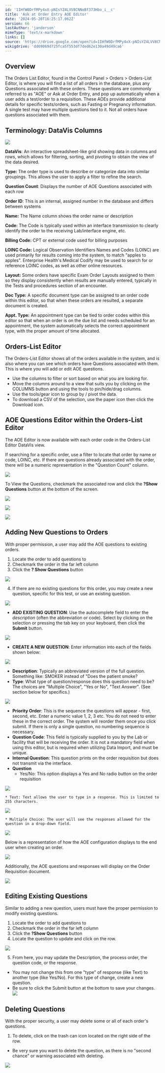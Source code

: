 ```yaml
---
id: '1IHfW0DrfMPy4xX-pNIsYZ4LVV8CNNoBf373Hbo_i__c'
title: 'Ask at Order Entry AOE Editor'
date: '2024-05-20T16:25:17.062Z'
version: 66
lastAuthor: 'janderson'
mimeType: 'text/x-markdown'
links: []
source: 'https://drive.google.com/open?id=1IHfW0DrfMPy4xX-pNIsYZ4LVV8CNNoBf373Hbo_i__c'
wikigdrive: 'dd69069d725fca5f553df7ded62e130a49d49ca6'
---
```

## Overview

The Orders List Editor, found in the Control Panel > Orders > Orders-List Editor, is where you will find a list of all orders in the database, plus any Questions associated with these orders. These questions are commonly referred to as "AOE" or Ask at Order Entry, and pop up automatically when a user adds a test/order to a requisition. These AOEs provide additional details for specific tests/orders, such as Fasting or Pregnancy information. A single test may have multiple questions tied to it. Not all orders have questions associated with them.

## Terminology: DataVis Columns

![](../ask-at-order-entry-aoe-editor.assets/dad08343e74b63bbeca288226b0a46af.png)

**DataVis**: An interactive spreadsheet-like grid showing data in columns and rows, which allows for filtering, sorting, and pivoting to obtain the view of the data desired.

**Type:** The order type is used to describe or categorize data into similar groupings. This allows the user to apply a filter to refine the search.

**Question Count**: Displays the number of AOE Questions associated with each row

**Order ID**: This is an internal, assigned number in the database and differs between systems

**Name:** The Name column shows the order name or description

**Code:** The Code is typically used within an interface transmission to clearly identify the order to the receiving Lab/interface engine, etc.

**Billing Code:** CPT or external code used for billing purposes

**LOINC Code:**  Logical Observation Identifiers Names and Codes (LOINC) are used primarily for results coming into the system, to match "apples to apples". Enterprise Health's Medical Codify may be used to search for or reference LOINC codes, as well as other online resources.

**Layout:** Some orders have specific Exam Order Layouts assigned to them so they display consistently when results are manually entered, typically in the Tests and procedures section of an encounter.

**Doc Type:** A specific document type can be assigned to an order code within this editor, so that when these orders are resulted, a separate document is created.

**Appt. Type:** An appointment type can be tied to order codes within this editor so that when an order is on the due list and needs scheduled for an appointment, the system automatically selects the correct appointment type, with the proper amount of time allocated.

## Orders-List Editor

The Orders-List Editor shows all of the orders available in the system, and is also where you can see which orders have Questions associated with them. This is where you will add or edit AOE questions.

* Use the columns to filter or sort based on what you are looking for.
* Move the columns around to a view that suits you by clicking on the COLUMNS button and using the tools to pin/hide/drag columns.
* Use the tools/gear icon to group by / pivot the data.
* To download a CSV of the selection, use the paper icon then click the Download icon.

## AOE Questions Editor within the Orders-List Editor

The AOE Editor is now available with each order code in the Orders-List Editor DataVis view.

If searching for a specific order, use a filter to locate that order by name or code, LOINC, etc. If there are questions already associated with the order, there will be a numeric representation in the "Question Count" column.

![](../ask-at-order-entry-aoe-editor.assets/980d6b1d79fa863710d4a07cdfd1c101.png)

To View the Questions, checkmark the associated row and click the **?Show Questions** button at the bottom of the screen.

![](../ask-at-order-entry-aoe-editor.assets/f0ecd8aadd108df98cf2a7198e825385.png)

![](../ask-at-order-entry-aoe-editor.assets/ee3deef278150024c1704a88348b441c.png)

![](../ask-at-order-entry-aoe-editor.assets/62919b9d99d21d06cdfbd35e6a5f4643.png)

## Adding New Questions to Orders

With proper permission, a user may add the AOE questions to existing orders.

1. Locate the order to add questions to
2. Checkmark the order in the far left column
3. Click the <strong>? Show Questions</strong> button

![](../ask-at-order-entry-aoe-editor.assets/0f4303106e5e935e7897e8c613937821.png)

4. If there are no existing questions for this order, you may create a new question, specific for this test, or use an existing question.

![](../ask-at-order-entry-aoe-editor.assets/8d83a7d5297ca5a60a6416024b0d1820.png)

* <strong>ADD EXISTING QUESTION</strong>: Use the autocomplete field to enter the <em>description</em> (often the abbreviation or code). Select by clicking on the selection or pressing the tab key on your keyboard, then click the <strong>Submit</strong> button.

![](../ask-at-order-entry-aoe-editor.assets/faa3694e34c716b9eeed62dfcd60f01b.png)

* <strong>CREATE A NEW QUESTION</strong>: Enter information into each of the fields shown below:

![](../ask-at-order-entry-aoe-editor.assets/b5fa159c1b7d11975842791a92e2b3d3.png)

* <strong>Description</strong>: Typically an abbreviated version of the full question. Something like: SMOKER instead of "Does the patient smoke?
* <strong>Type</strong>: What type of question/response does this question need to be? The choices are "Multiple Choice", "Yes or No", "Text Answer". (See section below for specifics.)

![](../ask-at-order-entry-aoe-editor.assets/dfa50e4509a32f0f19e003171e11cc9c.png)

* <strong>Priority Order</strong>: This is the sequence the questions will appear - first, second, etc. Enter a numeric value 1, 2, 3 etc. You do not need to enter these in the correct order. The system will reorder them once you click submit.  If there is only a single question, no numbering sequence is necessary.
* <strong>Question Code</strong>: This field is typically supplied to you by the Lab or facility that will be receiving the order. It is not a mandatory field when using this editor, but is required when utilizing Data Import, and must be unique.
* <strong>Internal Question</strong>: This question prints on the order requisition but does not transmit via the interface.
* <strong>Question</strong>
    * Yes/No:  This option displays a Yes and No radio button on the order requisition

![](../ask-at-order-entry-aoe-editor.assets/ec7d0933cddc4aa5b88e745b111acc72.png)

    * Text: Text allows the user to type in a response. This is limited to 255 characters.

![](../ask-at-order-entry-aoe-editor.assets/6ec818f229b86fac46105682bfafe76a.png)

    * Multiple Choice: The user will see the responses allowed for the question in a drop-down field.

![](../ask-at-order-entry-aoe-editor.assets/2dbacd9ef5b38d5bec8e13ad1880dcd4.png)

Below is a representation of how the AOE configuration displays to the end user when creating an order.

![](../ask-at-order-entry-aoe-editor.assets/48bab94a51876ad2cf02cc9a84f11363.png)

Additionally, the AOE questions and responses will display on the Order Requisition document.

![](../ask-at-order-entry-aoe-editor.assets/a3cb6f204a19819bb11678d07ce14a6b.png)

## Editing Existing Questions

Similar to adding a new question, users must have the proper permission to modify existing questions.

1. Locate the order to add questions to
2. Checkmark the order in the far left column
3. Click the <strong>?Show Questions</strong> button
4. Locate the question to update and click on the row.

![](../ask-at-order-entry-aoe-editor.assets/b530241c941f9e8289829b8e0a8f8e0f.png)

5. From here, you may update the Description, the process order, the question code, or the response.

* You may not change this from one "type" of response (like Text) to another type (like Yes/No).  For this type of change, create a new question.
* Be sure to click the Submit button at the bottom to save your changes.
    ![](../ask-at-order-entry-aoe-editor.assets/ecaf0e06e80e72208eb7743266d642e6.png)

## Deleting Questions

With the proper security, a user may delete some or all of each order's questions.

1. To delete, click on the trash can icon located on the right side of the row.
* Be very sure you want to delete the question, as there is no "second chance" or warning associated with deleting.

![](../ask-at-order-entry-aoe-editor.assets/47b3918a214acca9b14fbe799faf465b.png)
